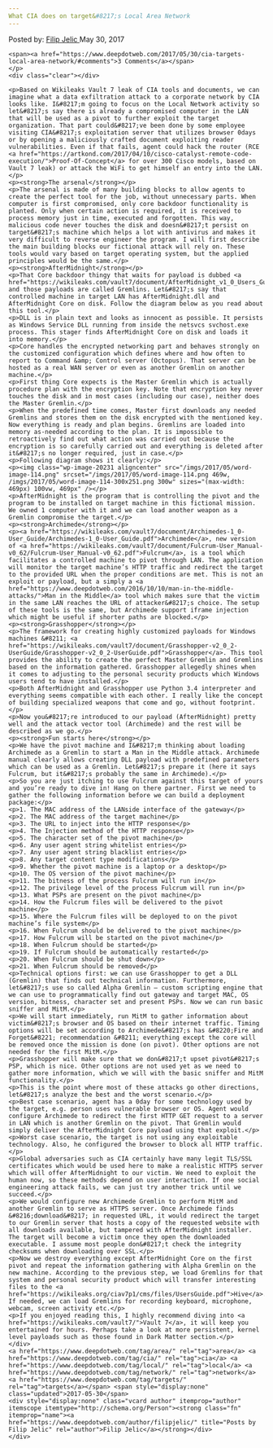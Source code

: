 ```yaml
---
What CIA does on target&#8217;s Local Area Network
---
```

<article class="post-listing post-20225 post type-post status-publish format-standard has-post-thumbnail hentry  tag-area tag-cia tag-local tag-network tag-targets">
    <div class="post-inner">
        <span>Posted by: <a href="https://www.deepdotweb.com/author/filipjelic/" title="">Filip Jelic </a></span>
    <span>May 30, 2017</span>
    
    <span><a href="https://www.deepdotweb.com/2017/05/30/cia-targets-local-area-network/#comments">3 Comments</a></span>
    </p>
    <div class="clear"></div>
    
    <p>Based on Wikileaks Vault 7 leak of CIA tools and documents, we can imagine what a data exfiltration attack to a corporate network by CIA looks like. I&#8217;m going to focus on the Local Network activity so let&#8217;s say there is already a compromised computer in the LAN that will be used as a pivot to further exploit the target organization. That part could&#8217;ve been done by some employee visiting CIA&#8217;s exploitation server that utilizes browser 0days or by opening a maliciously crafted document exploiting reader vulnerabilities. Even if that fails, agent could hack the router (RCE <a href="https://artkond.com/2017/04/10/cisco-catalyst-remote-code-execution/">Proof-Of-Concept</a> for over 300 Cisco models, based on Vault 7 leak) or attack the WiFi to get himself an entry into the LAN.</p>
    <p><strong>The arsenal</strong></p>
    <p>The arsenal is made of many building blocks to allow agents to create the perfect tool for the job, without unnecessary parts. When computer is first compromised, only core backdoor functionality is planted. Only when certain action is required, it is received to process memory just in time, executed and forgotten. This way, malicious code never touches the disk and doesn&#8217;t persist on target&#8217;s machine which helps a lot with antivirus and makes it very difficult to reverse engineer the program. I will first describe the main building blocks our fictional attack will rely on. These tools would vary based on target operating system, but the applied principles would be the same.</p>
    <p><strong>AfterMidnight</strong></p>
    <p>That Core backdoor thingy that waits for payload is dubbed <a href="https://wikileaks.com/vault7/document/AfterMidnight_v1_0_Users_Guide/AfterMidnight_v1_0_Users_Guide.pdf">AfterMidnight</a> and those payloads are called Gremlins. Let&#8217;s say that controlled machine in target LAN has AfterMidnight.dll and AfterMidnight Core on disk. Follow the diagram below as you read about this tool.</p>
    <p>DLL is in plain text and looks as innocent as possible. It persists as Windows Service DLL running from inside the netsvcs svchost.exe process. This stager finds AfterMidnight Core on disk and loads it into memory.</p>
    <p>Core handles the encrypted networking part and behaves strongly on the customized configuration which defines where and how often to report to Command &amp; Control server (Octopus). That server can be hosted as a real WAN server or even as another Gremlin on another machine.</p>
    <p>First thing Core expects is the Master Gremlin which is actually procedure plan with the encryption key. Note that encryption key never touches the disk and in most cases (including our case), neither does the Master Gremlin.</p>
    <p>When the predefined time comes, Master first downloads any needed Gremlins and stores them on the disk encrypted with the mentioned key. Now everything is ready and plan begins. Gremlins are loaded into memory as-needed according to the plan. It is impossible to retroactively find out what action was carried out because the encryption is so carefully carried out and everything is deleted after it&#8217;s no longer required, just in case.</p>
    <p>Following diagram shows it clearly:</p>
    <p><img class="wp-image-20231 aligncenter" src="/imgs/2017/05/word-image-114.png" srcset="/imgs/2017/05/word-image-114.png 469w, /imgs/2017/05/word-image-114-300x251.png 300w" sizes="(max-width: 469px) 100vw, 469px" /></p>
    <p>AfterMidnight is the program that is controlling the pivot and the program to be installed on target machine in this fictional mission. We owned 1 computer with it and we can load another weapon as a Gremlin compromise the target.</p>
    <p><strong>Archimede</strong></p>
    <p><a href="https://wikileaks.com/vault7/document/Archimedes-1_0-User_Guide/Archimedes-1_0-User_Guide.pdf">Archimede</a>, new version of <a href="https://wikileaks.com/vault7/document/Fulcrum-User_Manual-v0_62/Fulcrum-User_Manual-v0_62.pdf">Fulcrum</a>, is a tool which facilitates a controlled machine to pivot through LAN. The application will monitor the target machine’s HTTP traffic and redirect the target to the provided URL when the proper conditions are met. This is not an exploit or payload, but a simply a <a href="https://www.deepdotweb.com/2016/10/10/man-in-the-middle-attacks/">Man in the Middle</a> tool which makes sure that the victim in the same LAN reaches the URL of attacker&#8217;s choice. The setup of these tools is the same, but Archimede support iframe injection which might be useful if shorter paths are blocked.</p>
    <p><strong>Grasshopper</strong></p>
    <p>The framework for creating highly customized payloads for Windows machines &#8211; <a href="https://wikileaks.com/vault7/document/Grasshopper-v2_0_2-UserGuide/Grasshopper-v2_0_2-UserGuide.pdf">Grasshopper</a>. This tool provides the ability to create the perfect Master Gremlin and Gremlins based on the information gathered. Grasshopper allegedly shines when it comes to adjusting to the personal security products which Windows users tend to have installed.</p>
    <p>Both AfterMidnight and Grasshopper use Python 3.4 interpreter and everything seems compatible with each other. I really like the concept of building specialized weapons that come and go, without footprint.</p>
    <p>Now you&#8217;re introduced to our payload (AfterMidnight) pretty well and the attack vector tool (Archimede) and the rest will be described as we go.</p>
    <p><strong>Fun starts here</strong></p>
    <p>We have the pivot machine and I&#8217;m thinking about loading Archimede as a Gremlin to start a Man in the Middle attack. Archimede manual clearly allows creating DLL payload with predefined parameters which can be used as a Gremlin. Let&#8217;s prepare it (here it says Fulcrum, but it&#8217;s probably the same in Archimede).</p>
    <p>So you are just itching to use Fulcrum against this target of yours and you’re ready to dive in! Hang on there partner. First we need to gather the following information before we can build a deployment package:</p>
    <p>1. The MAC address of the LAN­side interface of the gateway</p>
    <p>2. The MAC address of the target machine</p>
    <p>3. The URL to inject into the HTTP response</p>
    <p>4. The Injection method of the HTTP response</p>
    <p>5. The character set of the pivot machine</p>
    <p>6. Any user agent string whitelist entries</p>
    <p>7. Any user agent string blacklist entries</p>
    <p>8. Any target content type modifications</p>
    <p>9. Whether the pivot machine is a laptop or a desktop</p>
    <p>10. The OS version of the pivot machine</p>
    <p>11. The bitness of the process Fulcrum will run in</p>
    <p>12. The privilege level of the process Fulcrum will run in</p>
    <p>13. What PSPs are present on the pivot machine</p>
    <p>14. How the Fulcrum files will be delivered to the pivot machine</p>
    <p>15. Where the Fulcrum files will be deployed to on the pivot machine’s file system</p>
    <p>16. When Fulcrum should be delivered to the pivot machine</p>
    <p>17. How Fulcrum will be started on the pivot machine</p>
    <p>18. When Fulcrum should be started</p>
    <p>19. If Fulcrum should be automatically restarted</p>
    <p>20. When Fulcrum should be shut down</p>
    <p>21. When Fulcrum should be removed</p>
    <p>Technical options first: we can use Grasshopper to get a DLL (Gremlin) that finds out technical information. Furthermore, let&#8217;s use so called Alpha Gremlin – custom scripting engine that we can use to programmatically find out gateway and target MAC, OS version, bitness, character set and present PSPs. Now we can run basic sniffer and MitM.</p>
    <p>We will start immediately, run MitM to gather information about victim&#8217;s browser and OS based on their internet traffic. Timing options will be set according to Archimede&#8217;s has &#8220;Fire and Forget&#8221; recommendation &#8211; everything except the core will be removed once the mission is done (on pivot). Other options are not needed for the first MitM.</p>
    <p>Grasshopper will make sure that we don&#8217;t upset pivot&#8217;s PSP, which is nice. Other options are not used yet as we need to gather more information, which we will with the basic sniffer and MitM functionality.</p>
    <p>This is the point where most of these attacks go other directions, let&#8217;s analyze the best and the worst scenario.</p>
    <p>Best case scenario, agent has a 0day for some technology used by the target, e.g. person uses vulnerable browser or OS. Agent would configure Archimede to redirect the first HTTP GET request to a server in LAN which is another Gremlin on the pivot. That Gremlin would simply deliver the AfterMidnight Core payload using that exploit.</p>
    <p>Worst case scenario, the target is not using any exploitable technology. Also, he configured the browser to block all HTTP traffic.</p>
    <p>Global adversaries such as CIA certainly have many legit TLS/SSL certificates which would be used here to make a realistic HTTPS server which will offer AfterMidnight to our victim. We need to exploit the human now, so these methods depend on user interaction. If one social engineering attack fails, we can just try another trick until we succeed.</p>
    <p>We would configure new Archimede Gremlin to perform MitM and another Gremlin to serve as HTTPS server. Once Archimede finds &#8216;download&#8217; in requested URL, it would redirect the target to our Gremlin server that hosts a copy of the requested website with all downloads available, but tampered with AfterMidnight installer. The target will become a victim once they open the downloaded executable. I assume most people don&#8217;t check the integrity checksums when downloading over SSL.</p>
    <p>Now we destroy everything except AfterMidnight Core on the first pivot and repeat the information gathering with Alpha Gremlin on the new machine. According to the previous step, we load Gremlins for that system and personal security product which will transfer interesting files to the <a href="https://wikileaks.org/ciav7p1/cms/files/UsersGuide.pdf">Hive</a>. If needed, we can load Gremlins for recording keyboard, microphone, webcam, screen activity etc.</p>
    <p>If you enjoyed reading this, I highly recommend diving into <a href="https://wikileaks.com/vault7/">Vault 7</a>, it will keep you entertained for hours. Perhaps take a look at more persistent, kernel level payloads such as those found in Dark Matter section.</p>
    </div>
    <a href="https://www.deepdotweb.com/tag/area/" rel="tag">area</a> <a href="https://www.deepdotweb.com/tag/cia/" rel="tag">cia</a> <a href="https://www.deepdotweb.com/tag/local/" rel="tag">local</a> <a href="https://www.deepdotweb.com/tag/network/" rel="tag">network</a> <a href="https://www.deepdotweb.com/tag/targets/" rel="tag">targets</a></span> <span style="display:none" class="updated">2017-05-30</span>
    <div style="display:none" class="vcard author" itemprop="author" itemscope itemtype="http://schema.org/Person"><strong class="fn" itemprop="name"><a href="https://www.deepdotweb.com/author/filipjelic/" title="Posts by Filip Jelic" rel="author">Filip Jelic</a></strong></div>
    </div>
</article>


